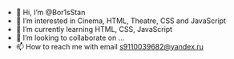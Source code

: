 - 👋 Hi, I’m @Bor1sStan
- 👀 I’m interested in Cinema, HTML, Theatre, CSS and JavaScript
- 🌱 I’m currently learning HTML, CSS, JavaScript
- 💞️ I’m looking to collaborate on ...
- 📫 How to reach me with email s9110039682@yandex.ru

<!---
Bor1sStan/Bor1sStan is a ✨ special ✨ repository because its `README.md` (this file) appears on your GitHub profile.
You can click the Preview link to take a look at your changes.
--->
